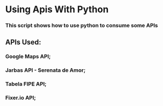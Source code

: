 # Using Apis With Python

### This script shows how to use python to consume some APIs

## APIs Used:
### Google Maps API;
### Jarbas API - Serenata de Amor;
### Tabela FIPE API;
### Fixer.io API;

